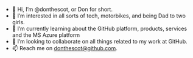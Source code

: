 - 👋 Hi, I’m @donthescot, or Don for short.
- 👀 I’m interested in all sorts of tech, motorbikes, and being Dad to two girls.
- 🌱 I’m currently learning about the GitHub platform, products, services and the MS Azure platform
- 💞️ I’m looking to collaborate on all things related to my work at GitHub.
- 📫 Reach me on donthescot@github.com.

<!---
donthescot/donthescot is a ✨ special ✨ repository because its `README.md` (this file) appears on your GitHub profile.
You can click the Preview link to take a look at your changes.
--->

